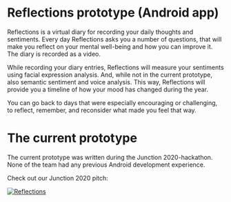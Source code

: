 # Reflections prototype (Android app)

Reflections is a virtual diary for recording your daily thoughts and
sentiments. Every day Reflections asks you a number of questions,
that will make you reflect on your mental well-being and how you can
improve it. The diary is recorded as a video.

While recording your diary entries, Reflections will measure your
sentiments using facial expression analysis. And, while not in 
the current prototype, also semantic sentiment and voice analysis. 
This way, Reflections will provide you a timeline of how your mood has
changed during the year.

You can go back to days that were especially encouraging or
challenging, to reflect, remember, and reconsider what made you feel that
way.

# The current prototype

The current prototype was written during the Junction
2020-hackathon. None of the team had any previous Android development
experience.

Check out our Junction 2020 pitch: 

[![Reflections](http://img.youtube.com/vi/yVTdhqVVGnI/0.jpg)](https://www.youtube.com/watch?v=yVTdhqVVGnI "Reflections app")

